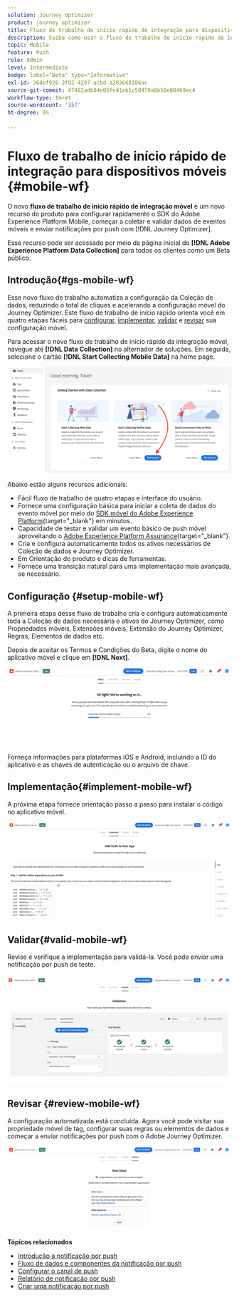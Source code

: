 ```yaml
---
solution: Journey Optimizer
product: journey optimizer
title: Fluxo de trabalho de início rápido de integração para dispositivos móveis
description: Saiba como usar o fluxo de trabalho de início rápido de integração para dispositivos móveis
topic: Mobile
feature: Push
role: Admin
level: Intermediate
badge: label="Beta" type="Informative"
exl-id: 364ef926-3f92-4297-acbd-a283668106ac
source-git-commit: 47482adb84e05fe41eb1c50479a8b50e00469ec4
workflow-type: tm+mt
source-wordcount: '357'
ht-degree: 9%

---
```


# Fluxo de trabalho de início rápido de integração para dispositivos móveis {#mobile-wf}

O novo **fluxo de trabalho de início rápido de integração móvel** é um novo recurso do produto para configurar rapidamente o SDK do Adobe Experience Platform Mobile, começar a coletar e validar dados de eventos móveis e enviar notificações por push com [!DNL Journey Optimizer].

Esse recurso pode ser acessado por meio da página inicial do **[!DNL Adobe Experience Platform Data Collection]** para todos os clientes como um Beta público.

## Introdução{#gs-mobile-wf}

Esse novo fluxo de trabalho automatiza a configuração da Coleção de dados, reduzindo o total de cliques e acelerando a configuração móvel do Journey Optimizer. Este fluxo de trabalho de início rápido orienta você em quatro etapas fáceis para [configurar](##setup-mobile-wf), [implementar](#implement-mobile-wf), [validar](#valid-mobile-wf) e [revisar](#review-mobile-wf) sua configuração móvel.

Para acessar o novo fluxo de trabalho de início rápido da integração móvel, navegue até **[!DNL Data Collection]** no alternador de soluções. Em seguida, selecione o cartão **[!DNL Start Collecting Mobile Data]** na home page.

![](assets/mobile-wf-home.png)

Abaixo estão alguns recursos adicionais:

* Fácil fluxo de trabalho de quatro etapas e interface do usuário.
* Fornece uma configuração básica para iniciar a coleta de dados do evento móvel por meio do [SDK móvel do Adobe Experience Platform](https://developer.adobe.com/client-sdks/documentation/){target="_blank"} em minutos.
* Capacidade de testar e validar um evento básico de push móvel aproveitando o [Adobe Experience Platform Assurance](https://experienceleague.adobe.com/docs/experience-platform/assurance/home.html){target="_blank"}.
* Cria e configura automaticamente todos os ativos necessários de Coleção de dados e Journey Optimizer.
* Em Orientação do produto e dicas de ferramentas.
* Fornece uma transição natural para uma implementação mais avançada, se necessário.

## Configuração {#setup-mobile-wf}

A primeira etapa desse fluxo de trabalho cria e configura automaticamente toda a Coleção de dados necessária e ativos do Journey Optimizer, como Propriedades móveis, Extensões móveis, Extensão do Journey Optimizer, Regras, Elementos de dados etc.

Depois de aceitar os Termos e Condições do Beta, digite o nome do aplicativo móvel e clique em **[!DNL Next]**.

![](assets/mobile-wf-setup.png)

Forneça informações para plataformas iOS e Android, incluindo a ID do aplicativo e as chaves de autenticação ou o arquivo de chave.

## Implementação{#implement-mobile-wf}

A próxima etapa fornece orientação passo a passo para instalar o código no aplicativo móvel.

![](assets/mobile-wf-add-code.png)


## Validar{#valid-mobile-wf}

Revise e verifique a implementação para validá-la. Você pode enviar uma notificação por push de teste.

![](assets/mobile-wf-valid.png)


## Revisar {#review-mobile-wf}

A configuração automatizada está concluída. Agora você pode visitar sua propriedade móvel de tag, configurar suas regras ou elementos de dados e começar a enviar notificações por push com o Adobe Journey Optimizer.

![](assets/mobile-wf-done.png)


**Tópicos relacionados**

* [Introdução à notificação por push](get-started-push.md)
* [Fluxo de dados e componentes da notificação por push](push-gs.md)
* [Configurar o canal de push](push-configuration.md)
* [Relatório de notificação por push](../reports/journey-global-report-cja-push.md#push-global)
* [Criar uma notificação por push](create-push.md)
